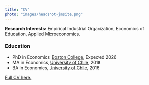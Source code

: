 ```yaml
---
title: "CV"
photo: "images/headshot-jmsite.png"
---
```

**Research Interests:** Empirical Industrial Organization, Economics of Education, Applied Microeconomics.

### Education
- PhD in Economics, [Boston College](https://www.bc.edu/bc-web/schools/morrissey/departments/economics.html), Expected 2026
- MA in Economics, [University of Chile](https://econ.uchile.cl/), 2019
- BA in Economics, [University of Chile](https://econ.uchile.cl/), 2016

[Full CV here.](https://jlfuentesacosta.github.io/files/cv-juan-fuentes.pdf)

